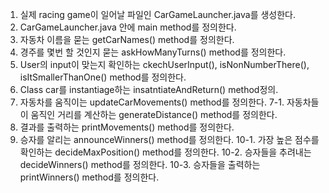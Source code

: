 1. 실제 racing game이 일어날 파일인 CarGameLauncher.java를 생성한다.
2. CarGameLauncher.java 안에 main method를 정의한다.
3. 자동차 이름을 묻는 getCarNames() method를 정의한다.
4. 경주를 몇번 할 것인지 묻는 askHowManyTurns() method를 정의한다.
5. User의 input이 맞는지 확인하는 ckechUserInput(), isNonNumberThere(), isItSmallerThanOne() method를 정의한다.
6. Class car를 instantiage하는 insatntiateAndReturn() method정의.
7. 자동차를 움직이는 updateCarMovements() method를 정의한다.
7-1. 자동차들이 움직인 거리를 계산하는 generateDistance() method를 정의한다.
8. 결과를 출력하는 printMovements() method를 정의한다.
10. 승자를 알리는 announceWinners() method를 정의한다.
10-1. 가장 높은 점수를 확인하는 decideMaxPosition() method를 정의한다.
10-2. 승자들을 추려내는 decideWinners() method를 정의한다.
10-3. 승자들을 출력하는 printWinners() method를 정의한다.